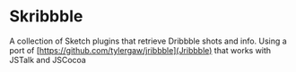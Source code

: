# Skribbble
A collection of Sketch plugins that retrieve Dribbble shots and info. Using
a port of [https://github.com/tylergaw/jribbble](Jribbble) that works with
JSTalk and JSCocoa
